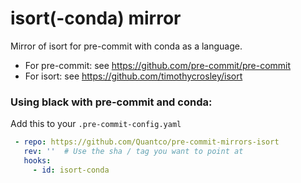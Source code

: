 isort(-conda) mirror
===================

Mirror of isort for pre-commit with conda as a language.

* For pre-commit: see https://github.com/pre-commit/pre-commit
* For isort: see https://github.com/timothycrosley/isort

### Using black with pre-commit and conda:

Add this to your `.pre-commit-config.yaml`

```yaml
 - repo: https://github.com/Quantco/pre-commit-mirrors-isort
   rev: ''  # Use the sha / tag you want to point at
   hooks:
     - id: isort-conda
```

